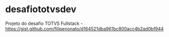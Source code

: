 # desafiototvsdev
Projeto do desafio TOTVS Fullstack - https://gist.github.com/filipenonato/d164521dba961bc800acc4b2ad0bf944
